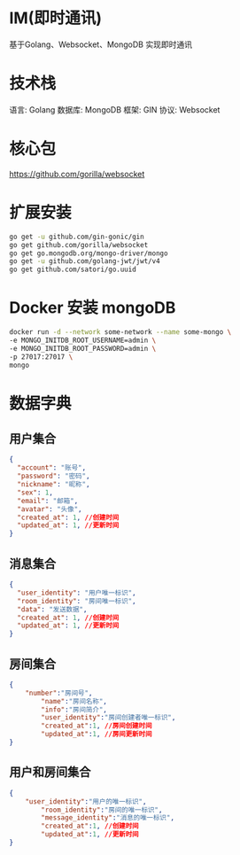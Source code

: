 # IM(即时通讯)
基于Golang、Websocket、MongoDB 实现即时通讯

# 技术栈
语言: Golang 数据库: MongoDB 框架: GIN 协议: Websocket

# 核心包
https://github.com/gorilla/websocket

# 扩展安装
```bash
go get -u github.com/gin-gonic/gin
go get github.com/gorilla/websocket
go get go.mongodb.org/mongo-driver/mongo
go get -u github.com/golang-jwt/jwt/v4
go get github.com/satori/go.uuid
```

# Docker 安装 mongoDB

```bash
docker run -d --network some-network --name some-mongo \
-e MONGO_INITDB_ROOT_USERNAME=admin \
-e MONGO_INITDB_ROOT_PASSWORD=admin \
-p 27017:27017 \
mongo
```

# 数据字典

## 用户集合

```json
{
  "account": "账号",
  "password": "密码",
  "nickname": "昵称",
  "sex": 1,
  "email": "邮箱",
  "avatar": "头像",
  "created_at": 1, //创建时间
  "updated_at": 1, //更新时间
}
```

## 消息集合

```json
{
  "user_identity": "用户唯一标识",
  "room_identity": "房间唯一标识",
  "data": "发送数据",
  "created_at": 1, //创建时间
  "updated_at": 1, //更新时间
}
```

## 房间集合

```json
{
    "number":"房间号",
		"name":"房间名称",
		"info":"房间简介",
		"user_identity":"房间创建者唯一标识",
		"created_at":1, //房间创建时间
		"updated_at":1, //房间更新时间
}
```

## 用户和房间集合

```json
{
    "user_identity":"用户的唯一标识",
		"room_identity":"房间的唯一标识",
		"message_identity":"消息的唯一标识",
		"created_at":1, //创建时间
		"updated_at":1, //更新时间
}
```

